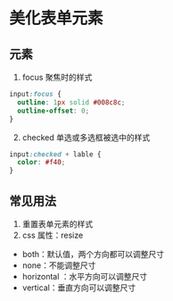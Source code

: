 # 美化表单元素

## 元素

1. focus
   聚焦时的样式

```css
input:focus {
  outline: 1px solid #008c8c;
  outline-offset: 0;
}
```

2. checked
   单选或多选框被选中的样式

```css
input:checked + lable {
  color: #f40;
}
```

## 常见用法

1. 重置表单元素的样式
2. css 属性：resize

- both：默认值，两个方向都可以调整尺寸
- none：不能调整尺寸
- horizontal ：水平方向可以调整尺寸
- vertical：垂直方向可以调整尺寸

